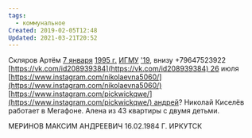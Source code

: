 ```yaml
---
tags:
  - коммунальное
Created: 2019-02-05T12:48
Updated: 2021-03-21T20:52
---
```

Скляров Артём [7 января](https://vk.com/search?c[section]=people&c[bday]=7&c[bmonth]=1) [1995 г.](https://vk.com/search?c[section]=people&c[byear]=1995) [ИГМУ](https://vk.com/search?c[name]=0&c[section]=people&c[uni_country]=1&c[uni_city]=57&c[university]=508) ['19](https://vk.com/search?c[name]=0&c[section]=people&c[uni_country]=1&c[uni_city]=57&c[university]=508&c[uni_year]=2019), внизу +79647523922
[https://vk.com/id208939384](https://vk.com/id208939384) 26 июля
[https://www.instagram.com/nikolaevna5060/](https://www.instagram.com/nikolaevna5060/)
[https://www.instagram.com/pickwickqwe/](https://www.instagram.com/pickwickqwe/) андрей?
Николай Киселёв работает в Мегафоне.
Алена из 43 квартиры с двумя детьми.
  
МЕРИНОВ МАКСИМ АНДРЕЕВИЧ
16.02.1984
Г. ИРКУТСК